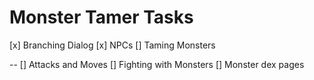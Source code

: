 # Monster Tamer Tasks

[x] Branching Dialog
[x] NPCs
[] Taming Monsters

-- 
[] Attacks and Moves
[] Fighting with Monsters
[] Monster dex pages
